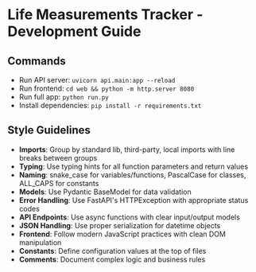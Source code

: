 # Life Measurements Tracker - Development Guide

## Commands
- Run API server: `uvicorn api.main:app --reload`
- Run frontend: `cd web && python -m http.server 8080`
- Run full app: `python run.py`
- Install dependencies: `pip install -r requirements.txt`

## Style Guidelines
- **Imports**: Group by standard lib, third-party, local imports with line breaks between groups
- **Typing**: Use typing hints for all function parameters and return values
- **Naming**: snake_case for variables/functions, PascalCase for classes, ALL_CAPS for constants
- **Models**: Use Pydantic BaseModel for data validation
- **Error Handling**: Use FastAPI's HTTPException with appropriate status codes
- **API Endpoints**: Use async functions with clear input/output models
- **JSON Handling**: Use proper serialization for datetime objects
- **Frontend**: Follow modern JavaScript practices with clean DOM manipulation
- **Constants**: Define configuration values at the top of files
- **Comments**: Document complex logic and business rules
